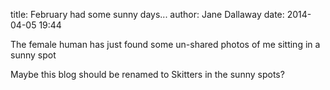 
title: February had some sunny days...
author: Jane Dallaway
date: 2014-04-05 19:44



The female human has just found some un-shared photos of me sitting in a sunny spot

Maybe this blog should be renamed to Skitters in the sunny spots?

    
      